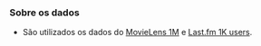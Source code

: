 ### Sobre os dados
- São utilizados os dados do [MovieLens 1M](https://grouplens.org/datasets/movielens/1m/) e [Last.fm 1K users](http://ocelma.net/MusicRecommendationDataset/lastfm-1K.html). 
